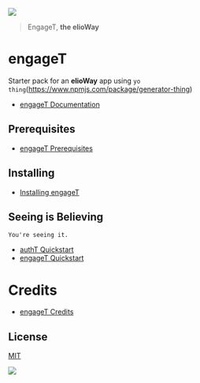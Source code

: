 ![](https://elioway.gitlab.io/authT/engageT/elio-engage-t-logo.png)

> EngageT, **the elioWay**

# engageT

Starter pack for an **elioWay** app using `yo thing`(<https://www.npmjs.com/package/generator-thing>)

- [engageT Documentation](https://elioway.gitlab.io/authT/engageT/)

## Prerequisites

- [engageT Prerequisites](https://elioway.gitlab.io/authT/engageT/installing.html)

## Installing

- [Installing engageT](https://elioway.gitlab.io/authT/engageT/installing.html)

## Seeing is Believing

```
You're seeing it.
```

- [authT Quickstart](https://elioway.gitlab.io/authT/quickstart.html)
- [engageT Quickstart](https://elioway.gitlab.io/authT/engageT/quickstart.html)

# Credits

- [engageT Credits](https://elioway.gitlab.io/authT/engageT/credits.html)

## License

[MIT](license)

![](https://elioway.gitlab.io/authT/engageT/apple-touch-icon.png)
